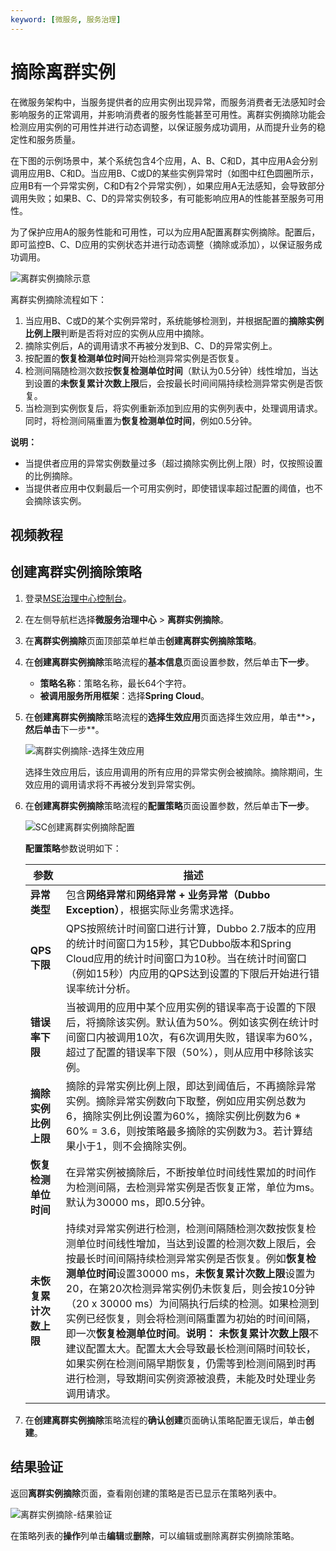 ```yaml
---
keyword: [微服务, 服务治理]
---
```


# 摘除离群实例

在微服务架构中，当服务提供者的应用实例出现异常，而服务消费者无法感知时会影响服务的正常调用，并影响消费者的服务性能甚至可用性。离群实例摘除功能会检测应用实例的可用性并进行动态调整，以保证服务成功调用，从而提升业务的稳定性和服务质量。

在下图的示例场景中，某个系统包含4个应用，A、B、C和D，其中应用A会分别调用应用B、C和D。当应用B、C或D的某些实例异常时（如图中红色圆圈所示，应用B有一个异常实例，C和D有2个异常实例），如果应用A无法感知，会导致部分调用失败；如果B、C、D的异常实例较多，有可能影响应用A的性能甚至服务可用性。

为了保护应用A的服务性能和可用性，可以为应用A配置离群实例摘除。配置后，即可监控B、C、D应用的实例状态并进行动态调整（摘除或添加），以保证服务成功调用。

![离群实例摘除示意](https://static-aliyun-doc.oss-accelerate.aliyuncs.com/assets/img/zh-CN/3959209951/p70477.png)

离群实例摘除流程如下：

1.  当应用B、C或D的某个实例异常时，系统能够检测到，并根据配置的**摘除实例比例上限**判断是否将对应的实例从应用中摘除。
2.  摘除实例后，A的调用请求不再被分发到B、C、D的异常实例上。
3.  按配置的**恢复检测单位时间**开始检测异常实例是否恢复。
4.  检测间隔随检测次数按**恢复检测单位时间**（默认为0.5分钟）线性增加，当达到设置的**未恢复累计次数上限**后，会按最长时间间隔持续检测异常实例是否恢复。
5.  当检测到实例恢复后，将实例重新添加到应用的实例列表中，处理调用请求。同时，将检测间隔重置为**恢复检测单位时间**，例如0.5分钟。

**说明：**

-   当提供者应用的异常实例数量过多（超过摘除实例比例上限）时，仅按照设置的比例摘除。
-   当提供者应用中仅剩最后一个可用实例时，即使错误率超过配置的阈值，也不会摘除该实例。

## 视频教程



## 创建离群实例摘除策略

1.  登录[MSE治理中心控制台](https://mse.console.aliyun.com/?spm=a2c4g.11186623.2.13.f90a6a60WiEx0N#/msc/home)。

2.  在左侧导航栏选择**微服务治理中心** \> **离群实例摘除**。

3.  在**离群实例摘除**页面顶部菜单栏单击**创建离群实例摘除策略**。

4.  在**创建离群实例摘除**策略流程的**基本信息**页面设置参数，然后单击**下一步**。

    -   **策略名称**：策略名称，最长64个字符。
    -   **被调用服务所用框架**：选择**Spring Cloud**。
5.  在**创建离群实例摘除**策略流程的**选择生效应用**页面选择生效应用，单击**\>**，然后单击**下一步**。

    ![离群实例摘除-选择生效应用](https://static-aliyun-doc.oss-accelerate.aliyuncs.com/assets/img/zh-CN/7860160161/p70589.png)

    选择生效应用后，该应用调用的所有应用的异常实例会被摘除。摘除期间，生效应用的调用请求将不再被分发到异常实例。

6.  在**创建离群实例摘除**策略流程的**配置策略**页面设置参数，然后单击**下一步**。

    ![SC创建离群实例摘除配置](https://static-aliyun-doc.oss-accelerate.aliyuncs.com/assets/img/zh-CN/7860160161/p224272.png)

    **配置策略**参数说明如下：

    |参数|描述|
    |--|--|
    |**异常类型**|包含**网络异常**和**网络异常 + 业务异常（Dubbo Exception）**，根据实际业务需求选择。|
    |**QPS下限**|QPS按照统计时间窗口进行计算，Dubbo 2.7版本的应用的统计时间窗口为15秒，其它Dubbo版本和Spring Cloud应用的统计时间窗口为10秒。当在统计时间窗口（例如15秒）内应用的QPS达到设置的下限后开始进行错误率统计分析。|
    |**错误率下限**|当被调用的应用中某个应用实例的错误率高于设置的下限后，将摘除该实例。默认值为50%。例如该实例在统计时间窗口内被调用10次，有6次调用失败，错误率为60%，超过了配置的错误率下限（50%），则从应用中移除该实例。|
    |**摘除实例比例上限**|摘除的异常实例比例上限，即达到阈值后，不再摘除异常实例。摘除异常实例数向下取整，例如应用实例总数为6，摘除实例比例设置为60%，摘除实例比例数为6 \* 60% = 3.6，则按策略最多摘除的实例数为3。若计算结果小于1，则不会摘除实例。|
    |**恢复检测单位时间**|在异常实例被摘除后，不断按单位时间线性累加的时间作为检测间隔，去检测异常实例是否恢复正常，单位为ms。默认为30000 ms，即0.5分钟。|
    |**未恢复累计次数上限**|持续对异常实例进行检测，检测间隔随检测次数按恢复检测单位时间线性增加，当达到设置的检测次数上限后，会按最长时间间隔持续检测异常实例是否恢复。例如**恢复检测单位时间**设置30000 ms，**未恢复累计次数上限**设置为20，在第20次检测异常实例仍未恢复后，则会按10分钟（20 x 30000 ms）为间隔执行后续的检测。如果检测到实例已经恢复，则会将检测间隔重置为初始的时间间隔，即一次**恢复检测单位时间**。**说明：** **未恢复累计次数上限**不建议配置太大。配置太大会导致最长检测间隔时间较长，如果实例在检测间隔早期恢复，仍需等到检测间隔到时再进行检测，导致期间实例资源被浪费，未能及时处理业务调用请求。 |

7.  在**创建离群实例摘除**策略流程的**确认创建**页面确认策略配置无误后，单击**创建**。


## 结果验证

返回**离群实例摘除**页面，查看刚创建的策略是否已显示在策略列表中。

![离群实例摘除-结果验证](https://static-aliyun-doc.oss-accelerate.aliyuncs.com/assets/img/zh-CN/3959209951/p70594.png)

在策略列表的**操作**列单击**编辑**或**删除**，可以编辑或删除离群实例摘除策略。

